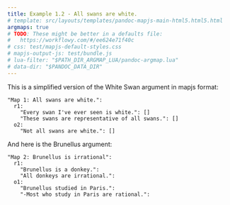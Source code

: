 ```yaml
---
title: Example 1.2 - All swans are white.
# template: src/layouts/templates/pandoc-mapjs-main-html5.html5.html
argmaps: true
# TODO: These might be better in a defaults file:
#   https://workflowy.com/#/ee624e71f40c
# css: test/mapjs-default-styles.css
# mapjs-output-js: test/bundle.js
# lua-filter: "$PATH_DIR_ARGMAP_LUA/pandoc-argmap.lua"
# data-dir: "$PANDOC_DATA_DIR"
---
```


This is a simplified version of the White Swan argument in mapjs format:

```{#argmap1 .argmap .yaml name="Example 1: All swans are white." to="js"}
"Map 1: All swans are white.":
  r1:
    "Every swan I've ever seen is white.": []
    "These swans are representative of all swans.": []
  o2:
    "Not all swans are white.": []
```

And here is the Brunellus argument:

```{#argmap2 .argmap .yaml name="An argument about a donkey" to="js"}
"Map 2: Brunellus is irrational":
  r1:
    "Brunellus is a donkey.":
    "All donkeys are irrational.":
  o1:
    "Brunellus studied in Paris.":
    "-Most who study in Paris are rational.":
```
